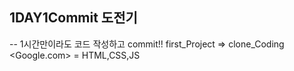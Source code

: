 ## 1DAY1Commit 도전기
--
1시간만이라도 코드 작성하고 commit!!
first_Project
=> clone_Coding <Google.com> = HTML,CSS,JS
